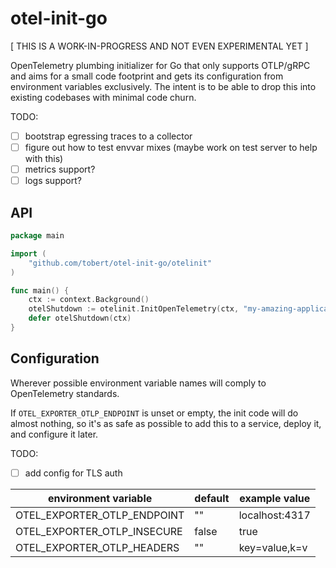 # otel-init-go

[ THIS IS A WORK-IN-PROGRESS AND NOT EVEN EXPERIMENTAL YET ]

OpenTelemetry plumbing initializer for Go that only supports OTLP/gRPC
and aims for a small code footprint and gets its configuration from environment
variables exclusively. The intent is to be able to drop this into existing
codebases with minimal code churn.

TODO:
- [ ] bootstrap egressing traces to a collector
- [ ] figure out how to test envvar mixes (maybe work on test server to help with this)
- [ ] metrics support?
- [ ] logs support?

## API

```go
package main

import (
    "github.com/tobert/otel-init-go/otelinit"
)

func main() {
    ctx := context.Background()
    otelShutdown := otelinit.InitOpenTelemetry(ctx, "my-amazing-application")
    defer otelShutdown(ctx)
}
```

## Configuration

Wherever possible environment variable names will comply to OpenTelemetry
standards.

If `OTEL_EXPORTER_OTLP_ENDPOINT` is unset or empty, the init code will
do almost nothing, so it's as safe as possible to add this to a service,
deploy it, and configure it later.

TODO:
- [ ] add config for TLS auth

| environment variable          | default         | example value  |
| ----------------------------- | --------------- | -------------- |
| OTEL_EXPORTER_OTLP_ENDPOINT   | ""              | localhost:4317 |
| OTEL_EXPORTER_OTLP_INSECURE   | false           | true           |
| OTEL_EXPORTER_OTLP_HEADERS    | ""              | key=value,k=v  |

